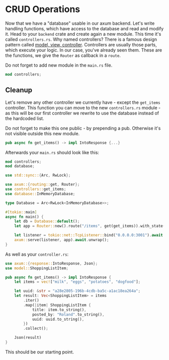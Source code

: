 # CRUD Operations

Now that we have a "database" usable in our axum backend. Let's write handling functions, which have access to the database and read and modify it.
Head to your `backend` crate and create again a new module. This time it's called `controllers.rs`. Why named controllers?
There is a famous design pattern called [model, view, controller](https://en.wikipedia.org/wiki/Model%E2%80%93view%E2%80%93controller). Controllers are usually those parts, which execute your logic.
In our case, you've already seen them. These are the functions, we give the `Router` as callback in a `route`.

Do not forget to add new module in the `main.rs` file.

```rust
mod controllers;
```

## Cleanup

Let's remove any other controller we currently have - except the `get_items` controller. This function you can move to the new 
`controllers.rs` module - as this will be our first controller we rewrite to use the database instead of the hardcoded list.

Do not forget to make this one public - by prepending a pub. Otherwise it's not visible outside this new module.

```rust
pub async fn get_items() -> impl IntoResponse {...}
```

Afterwards your `main.rs` should look like this:

```rust
mod controllers;
mod database;

use std::sync::{Arc, RwLock};

use axum::{routing::get, Router};
use controllers::get_items;
use database::InMemoryDatabase;

type Database = Arc<RwLock<InMemoryDatabase>>;

#[tokio::main]
async fn main() {
    let db = Database::default();
    let app = Router::new().route("/items", get(get_items)).with_state(db);

    let listener = tokio::net::TcpListener::bind("0.0.0.0:3001").await.unwrap();
    axum::serve(listener, app).await.unwrap();
}
```

As well as your `controller.rs`:

```rust
use axum::{response::IntoResponse, Json};
use model::ShoppingListItem;

pub async fn get_items() -> impl IntoResponse {
    let items = vec!["milk", "eggs", "potatoes", "dogfood"];

    let uuid: &str = "a28e2805-196b-4cdb-ba5c-a1ac18ea264a";
    let result: Vec<ShoppingListItem> = items
        .iter()
        .map(|item| ShoppingListItem {
            title: item.to_string(),
            posted_by: "Roland".to_string(),
            uuid: uuid.to_string(),
        })
        .collect();

    Json(result)
}
```

This should be our starting point.
